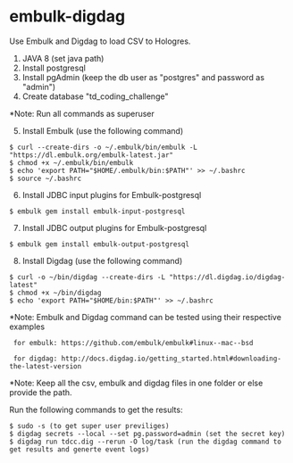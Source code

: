 # embulk-digdag
Use Embulk and Digdag to load CSV to Hologres. 

1. JAVA 8 (set java path)
2. Install postgresql
3. Install pgAdmin (keep the db user as "postgres" and password as "admin")
4. Create database "td_coding_challenge"

*Note: Run all commands as superuser

5. Install Embulk (use the following command)

```
$ curl --create-dirs -o ~/.embulk/bin/embulk -L "https://dl.embulk.org/embulk-latest.jar"
$ chmod +x ~/.embulk/bin/embulk
$ echo 'export PATH="$HOME/.embulk/bin:$PATH"' >> ~/.bashrc
$ source ~/.bashrc
```

6. Install JDBC input plugins for Embulk-postgresql
```
$ embulk gem install embulk-input-postgresql
```
7. Install JDBC output plugins for Embulk-postgresql
```
$ embulk gem install embulk-output-postgresql
```

8. Install Digdag (use the following command)
```
$ curl -o ~/bin/digdag --create-dirs -L "https://dl.digdag.io/digdag-latest"
$ chmod +x ~/bin/digdag
$ echo 'export PATH="$HOME/bin:$PATH"' >> ~/.bashrc
```

*Note: Embulk and Digdag command can be tested using their respective examples 

     for embulk: https://github.com/embulk/embulk#linux--mac--bsd
		 
     for digdag: http://docs.digdag.io/getting_started.html#downloading-the-latest-version

*Note: Keep all the csv, embulk and digdag files in one folder or else provide the path.

Run the following commands to get the results:
```
$ sudo -s (to get super user previliges)
$ digdag secrets --local --set pg.password=admin (set the secret key)
$ digdag run tdcc.dig --rerun -O log/task (run the digdag command to get results and generte event logs)
```
